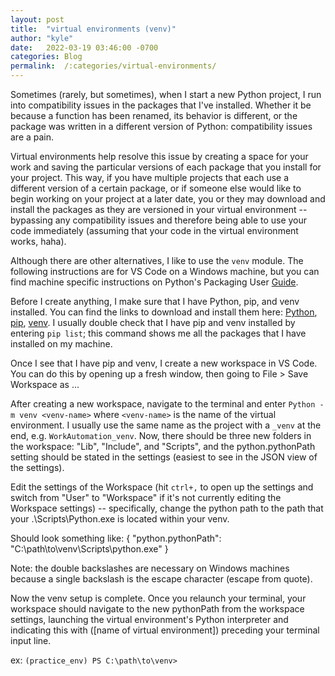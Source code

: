 ```yaml
---
layout:	post
title:	"virtual environments (venv)"
author: "kyle"
date:	2022-03-19 03:46:00 -0700
categories:	Blog
permalink:	/:categories/virtual-environments/
---
```

Sometimes (rarely, but sometimes), when I start a new Python project, I run into compatibility issues in the packages that I've installed. Whether it be because a function has been renamed, its behavior is different, or the package was written in a different version of Python: compatibility issues are a pain.

Virtual environments help resolve this issue by creating a space for your work and saving the particular versions of each package that you install for your project. This way, if you have multiple projects that each use a different version of a certain package, or if someone else would like to begin working on your project at a later date, you or they may download and install the packages as they are versioned in your virtual environment -- bypassing any compatibility issues and therefore being able to use your code immediately (assuming that your code in the virtual environment works, haha).

Although there are other alternatives, I like to use the `venv` module. The following instructions are for VS Code on a Windows machine, but you can find machine specific instructions on Python's Packaging User [Guide].

Before I create anything, I make sure that I have Python, pip, and venv installed. You can find the links to download and install them here: [Python], [pip], [venv]. I usually double check that I have pip and venv installed by entering `pip list`; this command shows me all the packages that I have installed on my machine.

Once I see that I have pip and venv, I create a new workspace in VS Code. You can do this by opening up a fresh window, then going to File > Save Workspace as ...

After creating a new workspace, navigate to the terminal and enter `Python -m venv <venv-name>` where `<venv-name>` is the name of the virtual environment. I usually use the same name as the project with a `_venv` at the end, e.g. `WorkAutomation_venv`. Now, there should be three new folders in the workspace: "Lib", "Include", and "Scripts", and the python.pythonPath setting should be stated in the settings (easiest to see in the JSON view of the settings).

Edit the settings of the Workspace (hit `ctrl+,` to open up the settings and switch from "User" to "Workspace" if it's not currently editing the Workspace settings) -- specifically, change the python path to the path that your .\Scripts\Python.exe is located within your venv.

Should look something like:
{
	"python.pythonPath":
		"C:\\path\\to\\venv\\Scripts\\python.exe"
}

Note: the double backslashes are necessary on Windows machines because a single backslash is the escape character (escape from quote).

Now the venv setup is complete. Once you relaunch your terminal, your workspace should navigate to the new pythonPath from the workspace settings, launching the virtual environment's Python interpreter and indicating this with ([name of virtual environment]) preceding your terminal input line.

ex:
`(practice_env) PS C:\path\to\venv>`

[Guide]: https://packaging.python.org/en/latest/tutorials/installing-packages/#creating-virtual-environments
[Python]: https://www.python.org/downloads/
[Pip]: https://pip.pypa.io/en/stable/installation/
[venv]: https://docs.python.org/3/library/venv.html